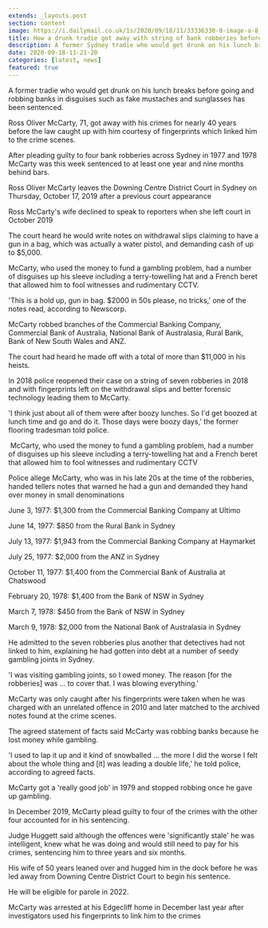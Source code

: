 ```yaml
---
extends: _layouts.post
section: content
image: https://i.dailymail.co.uk/1s/2020/09/18/11/33336330-0-image-a-8_1600423803072.jpg 
title: How a drunk tradie got away with string of bank robberies before being caught almost 40 years later 
description: A former Sydney tradie who would get drunk on his lunch breaks before going and robbing banks in disguises such as fake mustaches and sunglasses has been sentenced.  
date: 2020-09-18-11-21-20 
categories: [latest, news] 
featured: true 
--- 
```

A former tradie who would get drunk on his lunch breaks before going and robbing banks in disguises such as fake mustaches and sunglasses has been sentenced. 

Ross Oliver McCarty, 71, got away with his crimes for nearly 40 years before the law caught up with him courtesy of fingerprints which linked him to the crime scenes. 

After pleading guilty to four bank robberies across Sydney in 1977 and 1978 McCarty was this week sentenced to at least one year and nine months behind bars. 

Ross Oliver McCarty leaves the Downing Centre District Court in Sydney on Thursday, October 17, 2019 after a previous court appearance 

Ross McCarty's wife declined to speak to reporters when she left court in October 2019 

The court heard he would write notes on withdrawal slips claiming to have a gun in a bag, which was actually a water pistol, and demanding cash of up to $5,000. 

McCarty, who used the money to fund a gambling problem, had a number of disguises up his sleeve including a terry-towelling hat and a French beret that allowed him to fool witnesses and rudimentary CCTV. 

'This is a hold up, gun in bag. $2000 in 50s please, no tricks,' one of the notes read, according to Newscorp.  

McCarty robbed branches of the Commercial Banking Company, Commercial Bank of Australia, National Bank of Australasia, Rural Bank, Bank of New South Wales and ANZ.  

The court had heard he made off with a total of more than $11,000 in his heists. 

In 2018 police reopened their case on a string of seven robberies in 2018 and with fingerprints left on the withdrawal slips and better forensic technology leading them to McCarty. 

'I think just about all of them were after boozy lunches. So I'd get boozed at lunch time and go and do it. Those days were boozy days,' the former flooring tradesman told police. 

 McCarty, who used the money to fund a gambling problem, had a number of disguises up his sleeve including a terry-towelling hat and a French beret that allowed him to fool witnesses and rudimentary CCTV 

Police allege McCarty, who was in his late 20s at the time of the robberies, handed tellers notes that warned he had a gun and demanded they hand over money in small denominations 

June 3, 1977: $1,300 from the Commercial Banking Company at Ultimo

June 14, 1977: $850 from the Rural Bank in Sydney

July 13, 1977: $1,943 from the Commercial Banking Company at Haymarket

July 25, 1977: $2,000 from the ANZ in Sydney

October 11, 1977: $1,400 from the Commercial Bank of Australia at Chatswood

February 20, 1978: $1,400 from the Bank of NSW in Sydney

March 7, 1978: $450 from the Bank of NSW in Sydney

March 9, 1978: $2,000 from the National Bank of Australasia in Sydney 

He admitted to the seven robberies plus another that detectives had not linked to him, explaining he had gotten into debt at a number of seedy gambling joints in Sydney. 

'I was visiting gambling joints, so I owed money. The reason [for the robberies] was … to cover that. I was blowing everything.' 

McCarty was only caught after his fingerprints were taken when he was charged with an unrelated offence in 2010 and later matched to the archived notes found at the crime scenes. 

The agreed statement of facts said McCarty was robbing banks because he lost money while gambling.

'I used to lap it up and it kind of snowballed … the more I did the worse I felt about the whole thing and [it] was leading a double life,' he told police, according to agreed facts. 

McCarty got a 'really good job' in 1979 and stopped robbing once he gave up gambling. 

In December 2019, McCarty plead guilty to four of the crimes with the other four accounted for in his sentencing. 

Judge Huggett said although the offences were 'significantly stale' he was intelligent, knew what he was doing and would still need to pay for his crimes, sentencing him to three years and six months. 

His wife of 50 years leaned over and hugged him in the dock before he was led away from Downing Centre District Court to begin his sentence. 

He will be eligible for parole in 2022.  

McCarty was arrested at his Edgecliff home in December last year after investigators used his fingerprints to link him to the crimes

